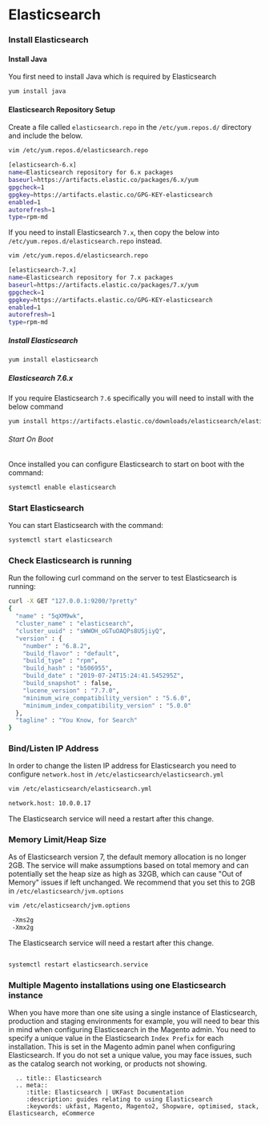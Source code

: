 # Elasticsearch

### Install Elasticsearch
#### Install Java
You first need to install Java which is required by Elasticsearch

```bash
yum install java
```
#### Elasticsearch Repository Setup

Create a file called `elasticsearch.repo` in the `/etc/yum.repos.d/` directory and include the below.

```bash
vim /etc/yum.repos.d/elasticsearch.repo

[elasticsearch-6.x]
name=Elasticsearch repository for 6.x packages
baseurl=https://artifacts.elastic.co/packages/6.x/yum
gpgcheck=1
gpgkey=https://artifacts.elastic.co/GPG-KEY-elasticsearch
enabled=1
autorefresh=1
type=rpm-md
```

If you need to install Elasticsearch `7.x`, then copy the below into `/etc/yum.repos.d/elasticsearch.repo` instead.

```bash
vim /etc/yum.repos.d/elasticsearch.repo

[elasticsearch-7.x]
name=Elasticsearch repository for 7.x packages
baseurl=https://artifacts.elastic.co/packages/7.x/yum
gpgcheck=1
gpgkey=https://artifacts.elastic.co/GPG-KEY-elasticsearch
enabled=1
autorefresh=1
type=rpm-md
```

##### Install Elasticsearch

```bash
yum install elasticsearch
```
##### Elasticsearch 7.6.x

If you require Elasticsearch `7.6` specifically you will need to install with the below command

```bash
yum install https://artifacts.elastic.co/downloads/elasticsearch/elasticsearch-7.6.2-x86_64.rpm
```

###### Start On Boot

Once installed you can configure Elasticsearch to start on boot with the command:

```bash
systemctl enable elasticsearch
```

### Start Elasticsearch
You can start Elasticsearch with the command:

```bash
systemctl start elasticsearch
```

### Check Elasticsearch is running
Run the following curl command on the server to test Elasticsearch is running:

```bash
curl -X GET "127.0.0.1:9200/?pretty"
{
  "name" : "5qXM9wk",
  "cluster_name" : "elasticsearch",
  "cluster_uuid" : "sWWOH_oGTuOAQPs8USjiyQ",
  "version" : {
    "number" : "6.8.2",
    "build_flavor" : "default",
    "build_type" : "rpm",
    "build_hash" : "b506955",
    "build_date" : "2019-07-24T15:24:41.545295Z",
    "build_snapshot" : false,
    "lucene_version" : "7.7.0",
    "minimum_wire_compatibility_version" : "5.6.0",
    "minimum_index_compatibility_version" : "5.0.0"
  },
  "tagline" : "You Know, for Search"
}
```

### Bind/Listen IP Address
In order to change the listen IP address for Elasticsearch you need to configure `network.host` in `/etc/elasticsearch/elasticsearch.yml`

```bash
vim /etc/elasticsearch/elasticsearch.yml

network.host: 10.0.0.17
```

The Elasticsearch service will need a restart after this change.

### Memory Limit/Heap Size
As of Elasticsearch version 7, the default memory allocation is no longer 2GB. The service will make assumptions based on total memory and can potentially set the heap size as high as 32GB, which can cause "Out of Memory" issues if left unchanged. We recommend that you set this to 2GB in `/etc/elasticsearch/jvm.options`

```bash
vim /etc/elasticsearch/jvm.options

 -Xms2g
 -Xmx2g

```

The Elasticsearch service will need a restart after this change.

```bash

systemctl restart elasticsearch.service

```

### Multiple Magento installations using one Elasticsearch instance
When you have more than one site using a single instance of Elasticsearch, production and staging environments for example, you will need to bear this in mind when configuring Elasticsearch in the Magento admin. You need to specify a unique value in the Elasticsearch `Index Prefix` for each installation. This is set in the Magento admin panel when configuring Elasticsearch. If you do not set a unique value, you may face issues, such as the catalog search not working, or products not showing.

```eval_rst
  .. title:: Elasticsearch
  .. meta::
     :title: Elasticsearch | UKFast Documentation
     :description: guides relating to using Elasticsearch
     :keywords: ukfast, Magento, Magento2, Shopware, optimised, stack, Elasticsearch, eCommerce
```
